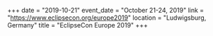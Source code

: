 +++
date = "2019-10-21"
event_date = "October 21-24, 2019"
link = "https://www.eclipsecon.org/europe2019"
location = "Ludwigsburg, Germany"
title = "EclipseCon Europe 2019"
+++
